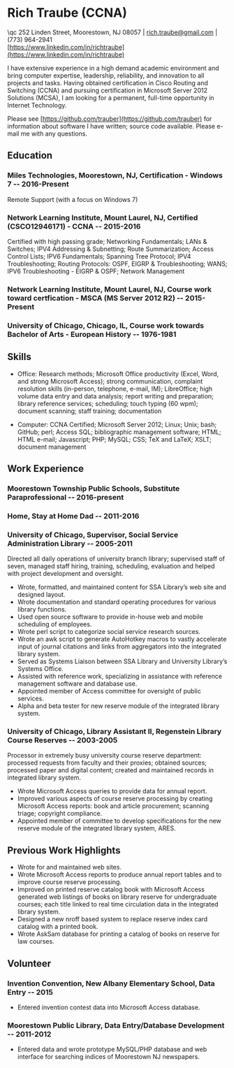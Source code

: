 


# Rich Traube (CCNA)
\qc
252 Linden Street, Moorestown, NJ 08057  | rich.traube@gmail.com | (773) 964-2941\
[https://www.linkedin.com/in/richtraube](https://www.linkedin.com/in/richtraube)

I have extensive experience in a high demand academic environment and bring computer expertise, leadership, reliability, and innovation to all projects and tasks. Having obtained certification in Cisco Routing and Switching (CCNA) and pursuing certification in Microsoft Server 2012 Solutions (MCSA), I am looking for a permanent, full-time opportunity in Internet Technology.


Please see [https://github.com/trauber](https://github.com/trauber) for information about software I have written; source code available. Please e-mail me with any questions.


## Education 
### Miles Technologies, Moorestown, NJ, Certification - Windows 7 -- 2016-Present
 Remote Support (with a focus on Windows 7)

### Network Learning Institute, Mount Laurel, NJ, Certified (CSCO12946171) - CCNA -- 2015-2016
 Certified with high passing grade;  Networking Fundamentals;  LANs &amp; Switches;  IPV4 Addressing &amp; Subnetting;  Route Summarization;  Access Control Lists;  IPV6 Fundamentals;  Spanning Tree Protocol;  IPV4 Troubleshooting;  Routing Protocols: OSPF, EIGRP &amp; Troubleshooting;  WANS;  IPV6 Troubleshooting - EIGRP &amp; OSPF;  Network Management

### Network Learning Institute, Mount Laurel, NJ, Course work toward certfication - MSCA (MS Server 2012 R2) -- 2015-Present


### University of Chicago, Chicago, IL, Course work towards Bachelor of Arts - European History -- 1976-1981



## Skills 
- Office:    Research methods; Microsoft Office productivity (Excel, Word, and strong Microsoft Access); strong communication, complaint resolution skills (in-person, telephone, e-mail, IM); LibreOffice; high volume data entry and data analysis; report writing and preparation; library reference services; scheduling; touch typing (60 wpm); document scanning; staff training; documentation

- Computer:    CCNA Certified; Microsoft Server 2012; Linux; Unix; bash; GitHub; perl; Access SQL; bibliographic management software; HTML; HTML e-mail; Javascript; PHP; MySQL; CSS; TeX and LaTeX; XSLT; document management



## Work Experience 

### **Moorestown Township Public Schools, Substitute Paraprofessional -- 2016-present**


 

### **Home, Stay at Home Dad -- 2011-2016**


 

### **University of Chicago, Supervisor, Social Service Administration Library -- 2005-2011**

Directed all daily operations of university branch library; supervised staff of seven, managed staff hiring, training, scheduling, evaluation and helped with project development and oversight.
 
- Wrote, formatted, and maintained content for SSA Library’s web site and designed layout. 
- Wrote documentation and standard operating procedures for various library functions. 
- Used open source software to provide in-house web and mobile scheduling of employees. 
- Wrote perl script to categorize social service research sources. 
- Wrote an awk script to generate AutoHotkey macros to vastly accelerate input of journal citations and links from aggregators into the integrated library system. 
- Served as Systems Liaison between SSA Library and University Library’s Systems Office. 
- Assisted with reference work, specializing in assistance with reference management software and database use. 
- Appointed member of Access committee for oversight of public services. 
- Alpha and beta tester for new reserve module of the integrated library system.   

### **University of Chicago, Library Assistant II, Regenstein Library Course Reserves -- 2003-2005**

Processor in extremely busy university course reserve department: processed requests from faculty and their proxies; obtained sources; processed paper and digital content; created and maintained records in integrated library system.
 
- Wrote Microsoft Access queries to provide data for annual report. 
- Improved various aspects of course reserve processing by creating Microsoft Access reports: book and article procurement; scanning triage; copyright compliance. 
- Appointed member of committee to develop specifications for the new reserve module of the integrated library system, ARES.   

## Previous Work Highlights 
- Wrote for and maintained web sites.
- Wrote Microsoft Access reports to produce annual report tables and to improve course reserve processing.
- Improved on printed reserve catalog book with Microsoft Access generated web listings of books on library reserve for undergraduate courses; each title linked to real time circulation data in the integrated library system.
- Designed a new nroff based system to replace reserve index card catalog with a printed book.
- Wrote AskSam database for printing a catalog of books on reserve for law courses.

## Volunteer  

### **Invention Convention, New Albany Elementary School, Data Entry -- 2015**


 
- Entered invention contest data into Microsoft Access database.


  

### **Moorestown Public Library, Data Entry/Database Development -- 2011-2012**


 
- Entered data and wrote prototype MySQL/PHP database and web interface for searching indices of Moorestown NJ newspapers.


 

